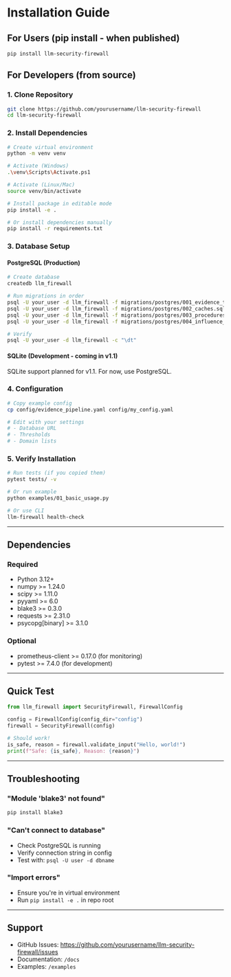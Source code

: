 # Installation Guide

## For Users (pip install - when published)

```bash
pip install llm-security-firewall
```

## For Developers (from source)

### 1. Clone Repository

```bash
git clone https://github.com/yourusername/llm-security-firewall
cd llm-security-firewall
```

### 2. Install Dependencies

```bash
# Create virtual environment
python -m venv venv

# Activate (Windows)
.\venv\Scripts\Activate.ps1

# Activate (Linux/Mac)
source venv/bin/activate

# Install package in editable mode
pip install -e .

# Or install dependencies manually
pip install -r requirements.txt
```

### 3. Database Setup

#### PostgreSQL (Production)

```bash
# Create database
createdb llm_firewall

# Run migrations in order
psql -U your_user -d llm_firewall -f migrations/postgres/001_evidence_tables.sql
psql -U your_user -d llm_firewall -f migrations/postgres/002_caches.sql
psql -U your_user -d llm_firewall -f migrations/postgres/003_procedures.sql
psql -U your_user -d llm_firewall -f migrations/postgres/004_influence_budget.sql

# Verify
psql -U your_user -d llm_firewall -c "\dt"
```

#### SQLite (Development - coming in v1.1)

SQLite support planned for v1.1. For now, use PostgreSQL.

### 4. Configuration

```bash
# Copy example config
cp config/evidence_pipeline.yaml config/my_config.yaml

# Edit with your settings
# - Database URL
# - Thresholds
# - Domain lists
```

### 5. Verify Installation

```bash
# Run tests (if you copied them)
pytest tests/ -v

# Or run example
python examples/01_basic_usage.py

# Or use CLI
llm-firewall health-check
```

---

## Dependencies

### Required
- Python 3.12+
- numpy >= 1.24.0
- scipy >= 1.11.0
- pyyaml >= 6.0
- blake3 >= 0.3.0
- requests >= 2.31.0
- psycopg[binary] >= 3.1.0

### Optional
- prometheus-client >= 0.17.0 (for monitoring)
- pytest >= 7.4.0 (for development)

---

## Quick Test

```python
from llm_firewall import SecurityFirewall, FirewallConfig

config = FirewallConfig(config_dir="config")
firewall = SecurityFirewall(config)

# Should work!
is_safe, reason = firewall.validate_input("Hello, world!")
print(f"Safe: {is_safe}, Reason: {reason}")
```

---

## Troubleshooting

### "Module 'blake3' not found"
```bash
pip install blake3
```

### "Can't connect to database"
- Check PostgreSQL is running
- Verify connection string in config
- Test with: `psql -U user -d dbname`

### "Import errors"
- Ensure you're in virtual environment
- Run `pip install -e .` in repo root

---

## Support

- GitHub Issues: https://github.com/yourusername/llm-security-firewall/issues
- Documentation: `/docs`
- Examples: `/examples`



